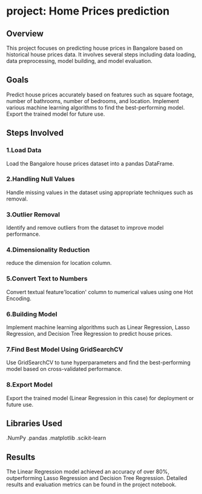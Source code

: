 # project: Home Prices prediction
## Overview
This project focuses on predicting house prices in Bangalore based on historical house prices data. It involves several steps including data loading, data preprocessing, model building, and model evaluation. 
## Goals
Predict house prices accurately based on features such as square footage, number of bathrooms, number of bedrooms, and location.
Implement various machine learning algorithms to find the best-performing model.
Export the trained model for future use. 
## Steps Involved 
### 1.Load Data 
Load the Bangalore house prices dataset into a pandas DataFrame.

### 2.Handling Null Values 
Handle missing values in the dataset using appropriate techniques such as removal.

### 3.Outlier Removal 
Identify and remove outliers from the dataset to improve model performance.

### 4.Dimensionality Reduction  
reduce the dimension for location column.

### 5.Convert Text to Numbers 
Convert textual feature'location' column to numerical values using one Hot Encoding.

### 6.Building Model 
Implement machine learning algorithms such as Linear Regression, Lasso Regression, and Decision Tree Regression to predict house prices.

### 7.Find Best Model Using GridSearchCV 
Use GridSearchCV to tune hyperparameters and find the best-performing model based on cross-validated performance.

### 8.Export Model 
Export the trained model (Linear Regression in this case) for deployment or future use.

## Libraries Used 
.NumPy
.pandas
.matplotlib
.scikit-learn
## Results 
The Linear Regression model achieved an accuracy of over 80%, outperforming Lasso Regression and Decision Tree Regression.
Detailed results and evaluation metrics can be found in the project notebook.
